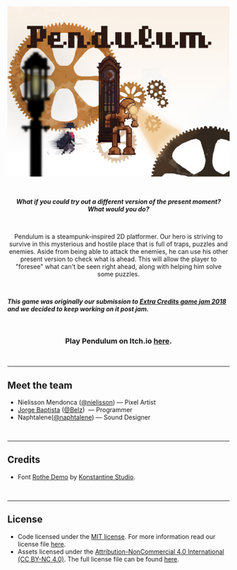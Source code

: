 <a href="https://nielisson.itch.io/pendulum" target="_blank" align="center"><img src="Promotional/Cover.png" alt="Pendulum Cover" title="Cover"></a>

<p><br></p>
<p align="center"><em><strong>What if you could try out a different version of the present moment?
 What would you do?<br></strong></em></p>

<br>

<p align="center">Pendulum is a steampunk-inspired 2D platformer. Our hero is striving to survive in this mysterious and&nbsp;hostile place that is full of traps, puzzles&nbsp;and enemies.
Aside from being able to attack the enemies, he can use his other present version to check what is ahead. This will allow the player to "foresee" what can't be seen right ahead, along with helping him solve some puzzles.</p>
<br>
<p><em><strong>This game&nbsp;was originally our submission to <a href="https://itch.io/jam/extra-credits-holiday-2018-game-jam" target="_blank">Extra Credits game jam 2018</a> and we decided to keep working on it post jam.</strong></em><br></p>
<br>
<h3 align="center">Play Pendulum on Itch.io <a href="https://nielisson.itch.io/pendulum" target="_blank">here</a>.</h3>
<br>
<hr>
<h2>Meet the team</h2>
<ul>
  <li>Nielisson Mendonca (<a href="https://nielisson.itch.io/" target="_blank">@nielisson</a>)&nbsp;&mdash; Pixel&nbsp;Artist</li>
  <li><a href="https://github.com/Belz" target="_blank">Jorge Baptista</a> (<a href="https://belz.itch.io/" target="_blank">@Belz</a>)&nbsp; &mdash; Programmer</li>
  <li>Naphtalene(<a href="https://naphtalene.itch.io/" target="_blank">@naphtalene</a>)&nbsp;&mdash;&nbsp;Sound Designer</li>
</ul>
<br>
<hr>
<h2>Credits</h2>
<ul>
  <li>Font <a href="https://www.fontspace.com/konstantine-studio/rothe-demo" target="_blank">Rothe Demo</a> by <a href="https://www.fontspace.com/konstantine-studio" target="_blank">Konstantine Studio</a>.
</ul>

<p><br></p>
<hr>
<h2>License</h2>
<ul>
  <li>Code licensed under the <a href="https://choosealicense.com/licenses/mit/" target="">MIT license</a>. For more information read our license file <a href="LICENSE">here</a>.</li>
  <li>Assets licensed under the <a href="https://creativecommons.org/licenses/by-nc/4.0/" target="_blank">Attribution-NonCommercial 4.0 International (CC BY-NC 4.0)</a>. The full license file can be found <a href="https://creativecommons.org/licenses/by-nc/4.0/legalcode" target="_blank">here</a>.
</ul>
